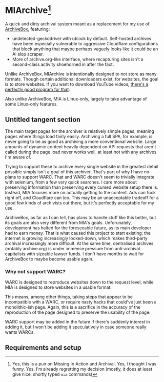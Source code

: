 # MIArchive[^1]

A quick and dirty archival system meant as a replacement for my use of [ArchiveBox](https://github.com/ArchiveBox/ArchiveBox), featuring:

* undetected-geckodriver with ublock by default. Self-hosted archives have been especially vulnerable to aggressive Cloudflare configurations that block anything that maybe perhaps vaguely looks like it could be an AI slop scraper.
* More of archive.org-like interface, where recapturing sites isn't a second-class activity shoehorned in after the fact.

Unlike ArchiveBox, MIArchive is intentionally designed to not store as many formats. Though certain additional downloaders exist, for websites, the goal is to store websites. If you want to download YouTube videos, [there's a perfectly good program for that](https://github.com/yt-dlp/yt-dlp).

Also unlike ArchiveBox, MIA is Linux-only, largely to take advantage of some Linux-only features.

## Untitled tangent section

The main target pages for the archiver is relatively simple pages, meaning pages where things load fairly easily. Archiving a full SPA, for example, is never going to be as good as archiving a more conventional website. Large amounts of dynamic content heavily dependent on API requests that aren't called during the page load never works well, at least not with any archives I'm aware of.

Trying to support these to archive every single website in the greatest detail possible simply isn't a goal of this archiver. That's part of why I have no plans to support  WARC. That and WARC doesn't seem to trivially integrate with selenium, from a few very quick searches. I care more about preserving information than preserving every cursed website setup there is. Instead, MIA focuses more on actually getting to the content. Ads can fuck right off, and Cloudflare can too. This may be an unacceptable tradeoff for a good few kinds of archivists out there, but it's perfectly acceptable for my use.

ArchiveBox, as far as I can tell, has plans to handle stuff like this better, but its goals are also very different from MIA's goals. Unforunately, development has halted for the foreseeable future, as its main developer had to earn money. That is what caused this project to start existing; the internet is growing increasingly locked-down, which makes third-party archival increasingly more difficult. At the same time, centralised archives (notably archive.org) is under immense pressure from anti-archival capitalists with sizeable lawyer funds. I don't have months to wait for ArchiveBox to maybe become usable again. 

### Why not support WARC?

WARC is designed to reproduce websites down to the request level, while MIA is designed to store websites in a usable format. 

This means, among other things, taking steps that appear to be incompatible with a WARC, or require nasty hacks that could've just been a monolithic-ish page. Again, this is a sacrifice in the accuracy of the reproduction of the page designed to preserve the usability of the page. 

WARC support may be added in the future if there's suddenly interest in adding it, but I won't be adding it speculatively in case someone really wants WARCs.



## Requirements and setup

[^1]: Yes, this is a pun on Missing In Action and Archival. Yes, I thought I was funny. Yes, I'm already regretting my decision (mostly, it does at least give nice, shortly typed `mia` commands)
